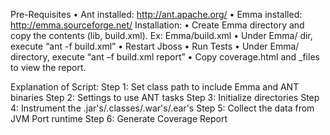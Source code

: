 Pre-Requisites 
•          Ant installed: http://ant.apache.org/
•          Emma installed: http://emma.sourceforge.net/
Installation:
•          Create Emma directory and copy the contents (lib, build.xml). 
           Ex:  Emma/build.xml
•          Under Emma/ dir, execute “ant -f build.xml”
•          Restart Jboss
•          Run Tests
•          Under Emma/ directory, execute “ant –f build.xml report”
•          Copy coverage.html and _files to view the report. 

Explanation of Script:
Step 1: Set class path to include Emma and ANT binaries
Step 2: Settings to use ANT tasks
Step 3: Initialize directories
Step 4: Instrument the .jar's/.classes/.war's/.ear's
Step 5: Collect the data from JVM Port runtime
Step 6: Generate Coverage Report
